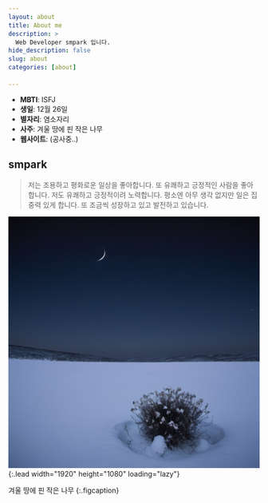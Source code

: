 ```yaml
---
layout: about
title: About me
description: >
  Web Developer smpark 입니다.
hide_description: false
slug: about
categories: [about]

---
```


<!--author-->
- **MBTI**: ISFJ
- **생일**: 12월 26일
- **별자리**: 염소자리
- **사주**: 겨울 땅에 핀 작은 나무
- **웹사이트**: (공사중..)

## smpark
> 저는 조용하고 평화로운 일상을 좋아합니다. 또 유쾌하고 긍정적인 사람을 좋아합니다. 저도 유쾌하고 긍정적이려 노력합니다. 평소엔 아무 생각 없지만 일은 집중력 있게 합니다. 또 조금씩 성장하고 있고 발전하고 있습니다. 

![Screenshot](assets/img/sidebar-bg.jpg){:.lead width="1920" height="1080" loading="lazy"}

겨울 땅에 핀 작은 나무
{:.figcaption}


